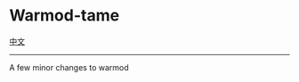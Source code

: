 # Warmod-tame
[中文](https://github.com/Robonyantame/Warmod-tame/blob/main/README_zh.md)

---  
  
A few minor changes to warmod
